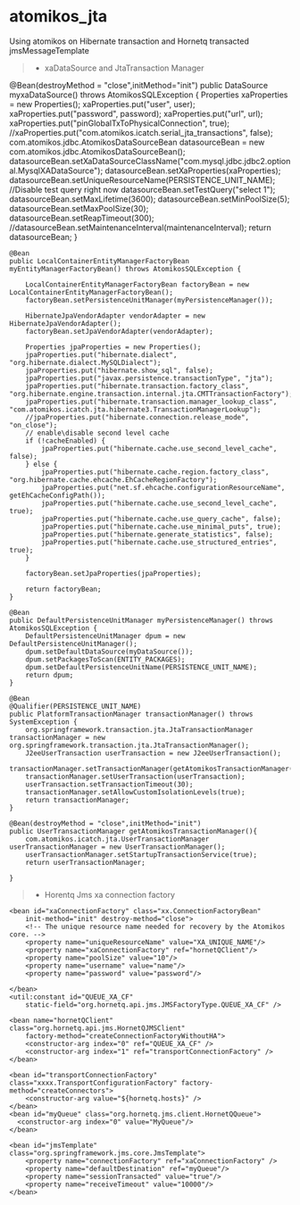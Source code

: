 atomikos_jta
============

Using atomikos on Hibernate transaction and Hornetq transacted jmsMessageTemplate


> * xaDataSource and JtaTransaction Manager 

	
   @Bean(destroyMethod = "close",initMethod="init")
    public DataSource myxaDataSource() throws AtomikosSQLException {
		Properties xaProperties = new Properties();
		xaProperties.put("user", user);
		xaProperties.put("password", password);
		xaProperties.put("url", url);
		xaProperties.put("pinGlobalTxToPhysicalConnection", true);
		//xaProperties.put("com.atomikos.icatch.serial_jta_transactions", false);
		com.atomikos.jdbc.AtomikosDataSourceBean datasourceBean = new com.atomikos.jdbc.AtomikosDataSourceBean();
		datasourceBean.setXaDataSourceClassName("com.mysql.jdbc.jdbc2.optional.MysqlXADataSource");
		datasourceBean.setXaProperties(xaProperties);
		datasourceBean.setUniqueResourceName(PERSISTENCE_UNIT_NAME);
		//Disable test query right now
		datasourceBean.setTestQuery("select 1");
		datasourceBean.setMaxLifetime(3600);
		datasourceBean.setMinPoolSize(5);
		datasourceBean.setMaxPoolSize(30);
		datasourceBean.setReapTimeout(300);
		//datasourceBean.setMaintenanceInterval(maintenanceInterval);
		return datasourceBean;
    }

    @Bean
    public LocalContainerEntityManagerFactoryBean myEntityManagerFactoryBean() throws AtomikosSQLException {

        LocalContainerEntityManagerFactoryBean factoryBean = new LocalContainerEntityManagerFactoryBean();
        factoryBean.setPersistenceUnitManager(myPersistenceManager());

        HibernateJpaVendorAdapter vendorAdapter = new HibernateJpaVendorAdapter();
        factoryBean.setJpaVendorAdapter(vendorAdapter);

        Properties jpaProperties = new Properties();
        jpaProperties.put("hibernate.dialect", "org.hibernate.dialect.MySQLDialect");
        jpaProperties.put("hibernate.show_sql", false);
        jpaProperties.put("javax.persistence.transactionType", "jta");
        jpaProperties.put("hibernate.transaction.factory_class", "org.hibernate.engine.transaction.internal.jta.CMTTransactionFactory");
        jpaProperties.put("hibernate.transaction.manager_lookup_class", "com.atomikos.icatch.jta.hibernate3.TransactionManagerLookup");
        //jpaProperties.put("hibernate.connection.release_mode", "on_close");
        // enable\disable second level cache
        if (!cacheEnabled) {
        	jpaProperties.put("hibernate.cache.use_second_level_cache", false);           
        } else {
        	jpaProperties.put("hibernate.cache.region.factory_class", "org.hibernate.cache.ehcache.EhCacheRegionFactory");
        	jpaProperties.put("net.sf.ehcache.configurationResourceName", getEhCacheConfigPath());
        	jpaProperties.put("hibernate.cache.use_second_level_cache", true);
            jpaProperties.put("hibernate.cache.use_query_cache", false);
            jpaProperties.put("hibernate.cache.use_minimal_puts", true);
            jpaProperties.put("hibernate.generate_statistics", false);
            jpaProperties.put("hibernate.cache.use_structured_entries", true);
        }

        factoryBean.setJpaProperties(jpaProperties);

        return factoryBean;
    }
    
    @Bean
    public DefaultPersistenceUnitManager myPersistenceManager() throws AtomikosSQLException {
        DefaultPersistenceUnitManager dpum = new DefaultPersistenceUnitManager();
        dpum.setDefaultDataSource(myDataSource());
        dpum.setPackagesToScan(ENTITY_PACKAGES);
        dpum.setDefaultPersistenceUnitName(PERSISTENCE_UNIT_NAME);
        return dpum;
    }
    
    @Bean
    @Qualifier(PERSISTENCE_UNIT_NAME)
    public PlatformTransactionManager transactionManager() throws SystemException {
    	org.springframework.transaction.jta.JtaTransactionManager transactionManager = new org.springframework.transaction.jta.JtaTransactionManager();
    	J2eeUserTransaction userTransaction = new J2eeUserTransaction();
    	transactionManager.setTransactionManager(getAtomikosTransactionManager());
    	transactionManager.setUserTransaction(userTransaction);
    	userTransaction.setTransactionTimeout(30);
    	transactionManager.setAllowCustomIsolationLevels(true);
        return transactionManager;
    }
    
    @Bean(destroyMethod = "close",initMethod="init")
    public UserTransactionManager getAtomikosTransactionManager(){
    	com.atomikos.icatch.jta.UserTransactionManager userTransactionManager = new UserTransactionManager();
      	userTransactionManager.setStartupTransactionService(true);
    	return userTransactionManager;
    	
    }

 
    
> * Horentq Jms xa connection factory
	
	<bean id="xaConnectionFactory" class="xx.ConnectionFactoryBean"
		init-method="init" destroy-method="close">
		<!-- The unique resource name needed for recovery by the Atomikos core. -->
		<property name="uniqueResourceName" value="XA_UNIQUE_NAME"/>
		<property name="xaConnectionFactory" ref="hornetQClient"/>
		<property name="poolSize" value="10"/>
	    <property name="username" value="name"/>
	    <property name="password" value="password"/>
		
	</bean>
	<util:constant id="QUEUE_XA_CF"
		static-field="org.hornetq.api.jms.JMSFactoryType.QUEUE_XA_CF" />

	<bean name="hornetQClient" class="org.hornetq.api.jms.HornetQJMSClient"
		factory-method="createConnectionFactoryWithoutHA">
		<constructor-arg index="0" ref="QUEUE_XA_CF" />
		<constructor-arg index="1" ref="transportConnectionFactory" />
	</bean>
	
	<bean id="transportConnectionFactory" class="xxxx.TransportConfigurationFactory" factory-method="createConnectors">
        <constructor-arg value="${hornetq.hosts}" />
    </bean>
    <bean id="myQueue" class="org.hornetq.jms.client.HornetQQueue">
      <constructor-arg index="0" value="MyQueue"/>
    </bean>
    
    <bean id="jmsTemplate" class="org.springframework.jms.core.JmsTemplate">
        <property name="connectionFactory" ref="xaConnectionFactory" />
        <property name="defaultDestination" ref="myQueue"/>
        <property name="sessionTransacted" value="true"/>
        <property name="receiveTimeout" value="10000"/> 
    </bean>

